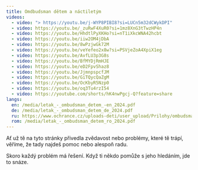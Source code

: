 ```yaml
---
title: Omdbudsman dětem a náctiletým
videos:
  - video: "> https://youtu.be/j-WYP8PIBI8?si=LUCn5m32dCWykDPI"
  - video: https://youtu.be/_zuRwF4XuR0?si=1mz8XnG3tTwzHP4n
  - video: https://youtu.be/HhdtlPyXKHo?si=nT1iXkcWNA42hcbt
  - video: https://youtu.be/iiw2OM4jDbA
  - video: https://youtu.be/8wPzjwGk72M
  - video: https://youtu.be/veYefeo2x8w?si=PSVjeZoA4XpiX1eg
  - video: https://youtu.be/AvfLU3p3G8s
  - video: https://youtu.be/BfMYDjRmHJE
  - video: https://youtu.be/eD2FpvShaz8
  - video: https://youtu.be/JjmnpspcfJM
  - video: https://youtu.be/GiTQycQaZgM
  - video: https://youtu.be/OcKbyR5Nzp0
  - video: https://youtu.be/oq3Tu4rzI54
  - video: https://youtube.com/shorts/hK4nwPgcj-Q?feature=share
langs:
  en: /media/letak_-_ombudsman_detem_-en_2024.pdf
  de: /media/letak_-_ombudsman_detem_de_2024.pdf
  ru: https://www.ochrance.cz/uploads-deti/user_upload/Prilohy/ombudsman_detem/Letak_-_Ombudsman_detem__rustina_-_anglicke_logo_.pdf
  rom: /media/letak_-_ombudsman_detem_ro_2024.pdf
---
```

Ať už tě na tyto stránky přivedla zvědavost nebo problémy, které tě trápí, věříme, že tady najdeš pomoc nebo alespoň radu.

Skoro každý problém má řešení. Když ti někdo pomůže s jeho hledáním, jde to snáze.